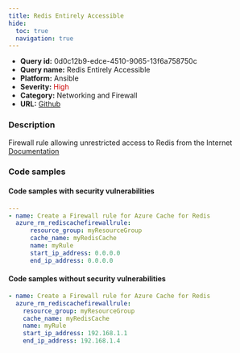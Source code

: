 ```yaml
---
title: Redis Entirely Accessible
hide:
  toc: true
  navigation: true
---
```


<style>
  .highlight .hll {
    background-color: #ff171742;
  }
  .md-content {
    max-width: 1100px;
    margin: 0 auto;
  }
</style>

-   **Query id:** 0d0c12b9-edce-4510-9065-13f6a758750c
-   **Query name:** Redis Entirely Accessible
-   **Platform:** Ansible
-   **Severity:** <span style="color:#C00">High</span>
-   **Category:** Networking and Firewall
-   **URL:** [Github](https://github.com/Checkmarx/kics/tree/master/assets/queries/ansible/azure/redis_entirely_accessible)

### Description
Firewall rule allowing unrestricted access to Redis from the Internet<br>
[Documentation](https://docs.ansible.com/ansible/latest/collections/azure/azcollection/azure_rm_rediscachefirewallrule_module.html#parameter-start_ip_address)

### Code samples
#### Code samples with security vulnerabilities
```yaml title="Postitive test num. 1 - yaml file" hl_lines="7"
---
- name: Create a Firewall rule for Azure Cache for Redis
  azure_rm_rediscachefirewallrule:
      resource_group: myResourceGroup
      cache_name: myRedisCache
      name: myRule
      start_ip_address: 0.0.0.0
      end_ip_address: 0.0.0.0

```


#### Code samples without security vulnerabilities
```yaml title="Negative test num. 1 - yaml file"
- name: Create a Firewall rule for Azure Cache for Redis
  azure_rm_rediscachefirewallrule:
    resource_group: myResourceGroup
    cache_name: myRedisCache
    name: myRule
    start_ip_address: 192.168.1.1
    end_ip_address: 192.168.1.4

```
